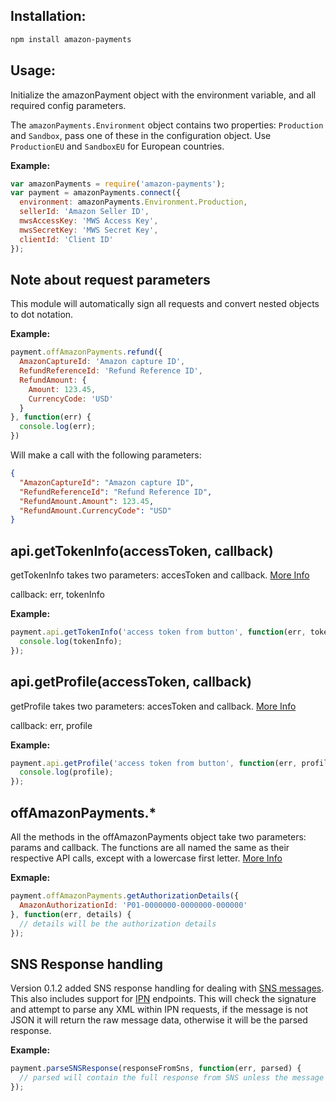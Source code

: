 ## Installation:

``` sh
npm install amazon-payments
```

## Usage:

Initialize the amazonPayment object with the environment variable, and all required config parameters.

The `amazonPayments.Environment` object contains two properties: `Production` and `Sandbox`, pass one of these in the configuration object. Use `ProductionEU` and `SandboxEU` for European countries.

__Example:__

``` js
var amazonPayments = require('amazon-payments');
var payment = amazonPayments.connect({
  environment: amazonPayments.Environment.Production,
  sellerId: 'Amazon Seller ID',
  mwsAccessKey: 'MWS Access Key',
  mwsSecretKey: 'MWS Secret Key',
  clientId: 'Client ID'
});
```

## Note about request parameters

This module will automatically sign all requests and convert nested objects to dot notation.

__Example:__
``` js
payment.offAmazonPayments.refund({
  AmazonCaptureId: 'Amazon capture ID',
  RefundReferenceId: 'Refund Reference ID',
  RefundAmount: {
    Amount: 123.45,
    CurrencyCode: 'USD'
  }
}, function(err) {
  console.log(err);
})
```
Will make a call with the following parameters:
``` json
{
  "AmazonCaptureId": "Amazon capture ID",
  "RefundReferenceId": "Refund Reference ID",
  "RefundAmount.Amount": 123.45,
  "RefundAmount.CurrencyCode": "USD"
}
```

## api.getTokenInfo(accessToken, callback)

getTokenInfo takes two parameters: accesToken and callback. [More Info](https://payments.amazon.com/documentation/lpwa/201749840#201749970)

callback: err, tokenInfo

__Example:__

``` js
payment.api.getTokenInfo('access token from button', function(err, tokenInfo) {
  console.log(tokenInfo);
});
```

## api.getProfile(accessToken, callback)

getProfile takes two parameters: accesToken and callback. [More Info](https://payments.amazon.com/documentation/lpwa/201749840#201749970)

callback: err, profile

__Example:__

``` js
payment.api.getProfile('access token from button', function(err, profile) {
  console.log(profile);
});
```


## offAmazonPayments.*

All the methods in the offAmazonPayments object take two parameters: params and callback.
The functions are all named the same as their respective API calls, except with a lowercase first letter.
[More Info](https://payments.amazon.com/documentation/apireference/)

__Exmaple:__
``` js
payment.offAmazonPayments.getAuthorizationDetails({
  AmazonAuthorizationId: 'P01-0000000-0000000-000000'
}, function(err, details) {
  // details will be the authorization details
});
```

## SNS Response handling

Version 0.1.2 added SNS response handling for dealing with [SNS messages](http://docs.aws.amazon.com/sns/latest/dg/welcome.html). This also includes support for [IPN](https://payments.amazon.com/documentation/lpwa/201750560) endpoints. This will check the signature and attempt to parse any XML within IPN requests, if the message is not JSON it will return the raw message data, otherwise it will be the parsed response. 

__Example:__
``` js
payment.parseSNSResponse(responseFromSns, function(err, parsed) {
  // parsed will contain the full response from SNS unless the message is an IPN notification, in which case it will be the JSON-ified XML from the message.
});
```
